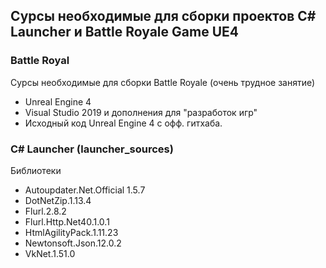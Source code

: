 ## Сурсы необходимые для сборки проектов C# Launcher и Battle Royale Game UE4

### Battle Royal
Сурсы необходимые для сборки Battle Royale (очень трудное занятие)
* Unreal Engine 4
* Visual Studio 2019 и дополнения для "разработок игр"
* Исходный код Unreal Engine 4 с офф. гитхаба.

### C# Launcher (launcher_sources)
Библиотеки <br>
* Autoupdater.Net.Official 1.5.7
* DotNetZip.1.13.4
* Flurl.2.8.2
* Flurl.Http.Net40.1.0.1
* HtmlAgilityPack.1.11.23
* Newtonsoft.Json.12.0.2
* VkNet.1.51.0

